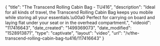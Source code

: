 {
    "title": "The Transcend Rolling Cabin Bag - TU416",
    "description": "Ideal for all kinds of travel, the Transcend Rolling Cabin Bag keeps you mobile while storing all your essentials.\u00a0 Perfect for carrying on board and laying flat under your seat or in the overhead compartment.",
    "videoid": "117416643",
    "date_created": "1499369073",
    "date_modified": "1528913871",
    "type": "captivate",
    "layout": "video",
    "url": "\/v\/the-transcend-rolling-cabin-bag-tu416\/117416643"
}